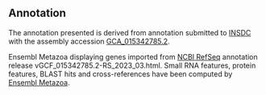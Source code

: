 **Annotation**
----------

The annotation presented is derived from annotation submitted to
[INSDC](http://www.insdc.org) with the assembly accession [GCA\_015342785.2](http://www.ebi.ac.uk/ena/data/view/GCA_015342785.2).

Ensembl Metazoa displaying genes imported from [NCBI RefSeq](https://www.ncbi.nlm.nih.gov/genome/annotation_euk/Lytechinus_pictus/GCF_015342785.2-RS_2023_03.html) annotation release vGCF_015342785.2-RS_2023_03.html.
Small RNA features, protein features, BLAST hits and cross-references have been
computed by [Ensembl Metazoa](https://metazoa.ensembl.org/info/genome/annotation/index.html).
